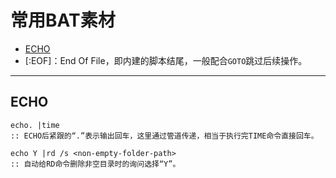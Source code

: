 # 常用BAT素材 #
- [ECHO](#echo)
- [:EOF]：End Of File，即内建的脚本结尾，一般配合`GOTO`跳过后续操作。

---

## <a id="echo">ECHO</a> ##

```
echo. |time
:: ECHO后紧跟的“.”表示输出回车，这里通过管道传递，相当于执行完TIME命令直接回车。

echo Y |rd /s <non-empty-folder-path>
:: 自动给RD命令删除非空目录时的询问选择“Y”。
```
